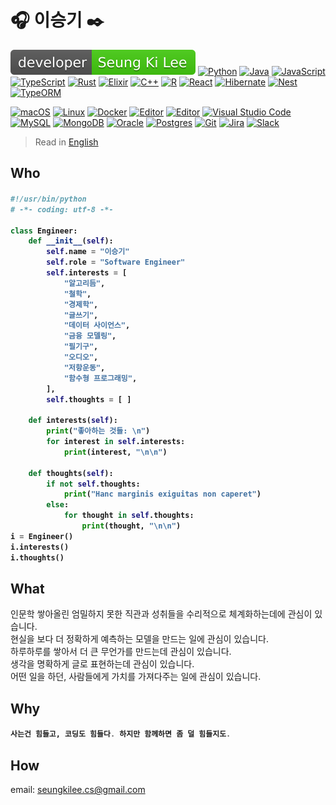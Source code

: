 # :headphones: 이승기 :black_nib:
![me](./assets/developer-SeungKiLee-brightgreen.svg)
[![Python](https://img.shields.io/badge/Python-3776AB?logo=python&logoColor=fff)](#)
[![Java](https://img.shields.io/badge/Java-%23ED8B00.svg?logo=openjdk&logoColor=white)](#)
[![JavaScript](https://img.shields.io/badge/JavaScript-F7DF1E?logo=javascript&logoColor=000)](#)
[![TypeScript](https://img.shields.io/badge/TypeScript-3178C6?logo=typescript&logoColor=fff)](#)
[![Rust](https://img.shields.io/badge/Rust-%23000000.svg?e&logo=rust&logoColor=white)](#)
[![Elixir](https://img.shields.io/badge/Elixir-%234B275F.svg?&logo=elixir&logoColor=white)](#)
[![C++](https://img.shields.io/badge/C++-%2300599C.svg?logo=c%2B%2B&logoColor=white)](#)
[![R](https://img.shields.io/badge/R-%23276DC3.svg?logo=r&logoColor=white)](#)
[![React](https://img.shields.io/badge/React-%2320232a.svg?logo=react&logoColor=%2361DAFB)](#)
[![Hibernate](https://img.shields.io/badge/Hibernate-59666C?logo=hibernate&logoColor=fff)](#)
[![Nest](https://img.shields.io/badge/Nest.js-%23E0234E.svg?logo=nestjs&logoColor=white)](#)
[![TypeORM](https://img.shields.io/badge/TypeORM-FE0803?logo=typeorm&logoColor=fff)](#)


[![macOS](https://img.shields.io/badge/macOS-000000?logo=apple&logoColor=F0F0F0)](#)
[![Linux](https://img.shields.io/badge/Linux-FCC624?logo=linux&logoColor=black)](#)
[![Docker](https://img.shields.io/badge/Docker-2496ED?logo=docker&logoColor=fff)](#)
[![Editor](https://img.shields.io/badge/Neovim-57A143?logo=neovim&logoColor=fff)](#)
[![Editor](https://img.shields.io/badge/Zed-white?style=flat-square&logo=zedindustries&logoColor=084CCF)](https://code.visualstudio.com/)
[![Visual Studio Code](https://custom-icon-badges.demolab.com/badge/Visual%20Studio%20Code-0078d7.svg?logo=vsc&logoColor=white)](#)
[![MySQL](https://img.shields.io/badge/MySQL-4479A1?logo=mysql&logoColor=fff)](#)
[![MongoDB](https://img.shields.io/badge/MongoDB-%234ea94b.svg?logo=mongodb&logoColor=white)](#)
[![Oracle](https://custom-icon-badges.demolab.com/badge/Oracle-F80000?logo=oracle&logoColor=fff)](#)
[![Postgres](https://img.shields.io/badge/Postgres-%23316192.svg?logo=postgresql&logoColor=white)](#)
[![Git](https://img.shields.io/badge/Git-F05032?logo=git&logoColor=fff)](#)
[![Jira](https://img.shields.io/badge/Jira-0052CC?logo=jira&logoColor=fff)](#)
[![Slack](https://img.shields.io/badge/Slack-4A154B?logo=slack&logoColor=fff)](#)

> Read in [English](README.md)

<!-- [![trophy](https://github-profile-trophy.vercel.app/?username=seungkilee-cs&theme=onedark)](https://github.com/gkhan205/github-profile-trophy) -->

## Who

<h4>

```python
#!/usr/bin/python
# -*- coding: utf-8 -*-

class Engineer:
    def __init__(self):
        self.name = "이승기"
        self.role = "Software Engineer"
        self.interests = [
            "알고리듬",
            "철학",
            "경제학",
            "글쓰기",
            "데이터 사이언스",
            "금융 모델링",
            "필기구",
            "오디오",
            "저항운동",
            "함수형 프로그래밍",
        ],
        self.thoughts = [ ]
        
    def interests(self):
        print("좋아하는 것들: \n") 
        for interest in self.interests:
            print(interest, "\n\n")
    
    def thoughts(self):
        if not self.thoughts:
            print("Hanc marginis exiguitas non caperet")
        else:
            for thought in self.thoughts:
                print(thought, "\n\n")
i = Engineer()
i.interests()
i.thoughts()
```

</h4>


## What
인문학 쌓아올린 엄밀하지 못한 직관과 성취들을 수리적으로 체계화하는데에 관심이 있습니다.  
현실을 보다 더 정확하게 예측하는 모델을 만드는 일에 관심이 있습니다.  
하루하루를 쌓아서 더 큰 무언가를 만드는데 관심이 있습니다.  
생각을 명확하게 글로 표현하는데 관심이 있습니다.  
어떤 일을 하던, 사람들에게 가치를 가져다주는 일에 관심이 있습니다.  

<!--![Seung Ki's Github Stats](https://github-readme-stats.vercel.app/api?username=seungkilee-cs&layout=compact&theme=material-palenight)-->
<!--![Seung Ki's Language stats](https://github-readme-stats.anuraghazra1.vercel.app/api/top-langs/?username=seungkilee-cs&layout=compact&theme=material-palenight)-->


## Why
<h4>

```elixir
사는건 힘들고, 코딩도 힘들다. 하지만 함께하면 좀 덜 힘들지도.
```
</h4>

## How
email: [seungkilee.cs@gmail.com](mailto:seungkilee.cs@gmail.com)
